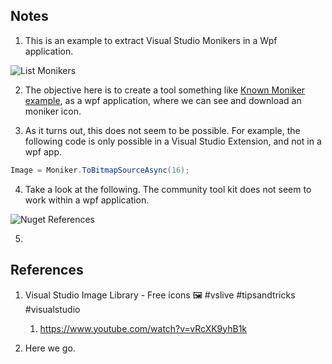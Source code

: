 ## Notes

1. This is an example to extract Visual Studio Monikers in a Wpf application. 

![List Monikers](images/50_50_ListMonikers.jpg)

2. The objective here is to create a tool something like [Known Moniker example](https://marketplace.visualstudio.com/items?itemName=MadsKristensen.KnownMonikersExplorer2022), as a wpf application, where we can see and download an moniker icon. 

3. As it turns out, this does not seem to be possible. For example, the following code is only possible in a Visual Studio Extension, and not in a wpf app.

```cs
Image = Moniker.ToBitmapSourceAsync(16);
```

4. Take a look at the following. The community tool kit does not seem to work within a wpf application.

![Nuget References](images/51_50_Nuget_References.jpg)

5. 

## References
1. Visual Studio Image Library - Free icons 🖼️ #vslive #tipsandtricks #visualstudio
   1. https://www.youtube.com/watch?v=vRcXK9yhB1k

2. Here we go. 